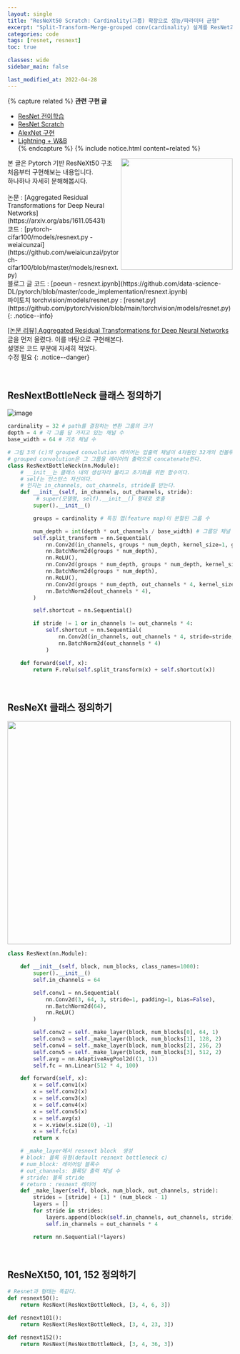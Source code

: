 ```yaml
---
layout: single
title: "ResNeXt50 Scratch: Cardinality(그룹) 확장으로 성능/파라미터 균형"
excerpt: "Split-Transform-Merge·grouped conv(cardinality) 설계를 ResNet과 비교 구현하며 파라미터 증가 없이 표현력 높이는 원리 분석"
categories: code
tags: [resnet, resnext]
toc: true

classes: wide
sidebar_main: false

last_modified_at: 2022-04-28
---
```


{% capture related %}
**관련 구현 글**  
- [ResNet 전이학습](/code/ResNet50_pytorch/)  
- [ResNet Scratch](/code/ResNet_scratch_pytorch/)  
- [AlexNet 구현](/code/alexnet_pytorch/)  
- [Lightning + W&B](/code/pytorch_lightning_mnist/)  
{% endcapture %}
{% include notice.html content=related %}

<img align='right' width='250' src='https://user-images.githubusercontent.com/78655692/165755215-c33df78b-b30d-4f9b-926a-bef008ff5b93.png'>
본 글은 Pytorch 기반 ResNeXt50 구조 처음부터 구현해보는 내용입니다.<br>하나하나 자세히 분해해봅시다.  <br><br>논문 : [Aggregated Residual Transformations for Deep Neural Networks](https://arxiv.org/abs/1611.05431) <br> 코드 : [pytorch-cifar100/models/resnext.py - weiaicunzai](https://github.com/weiaicunzai/pytorch-cifar100/blob/master/models/resnext.py) <br> 블로그 글 코드 : [poeun - resnext.ipynb](https://github.com/data-science-DL/pytorch/blob/master/code_implementation/resnext.ipynb) <br> 파이토치 torchvision/models/resnet.py : [resnet.py](https://github.com/pytorch/vision/blob/main/torchvision/models/resnet.py)
{: .notice--info}

[[논문 리뷰] Aggregated Residual Transformations for Deep Neural Networks](https://ingu627.github.io/paper/ResNext/) 글을 먼저 올렸다. 이를 바탕으로 구현해본다. <br>
설명은 코드 부분에 자세히 적었다. <br> 수정 필요
{: .notice--danger}

<br>


## ResNextBottleNeck 클래스 정의하기

![image](https://user-images.githubusercontent.com/78655692/165717848-71632b0f-ac53-4b6a-9117-309a63cb0e3b.png)

```python
cardinality = 32 # path를 결정하는 변환 그룹의 크기
depth = 4 # 각 그룹 당 가지고 있는 채널 수
base_width = 64 # 기초 채널 수

# 그림 3의 (c)의 grouped convolution 레이어는 입출력 채널이 4차원인 32개의 컨볼루션 그룹(=cardinality)을 형성한다.
# grouped convolution은 그 그룹을 레이어의 출력으로 concatenate한다.
class ResNextBottleNeck(nn.Module):
    # __init__는 클래스 내의 생성자라 불리고 초기화를 위한 함수이다.
    # self는 인스턴스 자신이다.
    # 인자는 in_channels, out_channels, stride를 받는다.
    def __init__(self, in_channels, out_channels, stride):
         # super(모델명, self).__init__() 형태로 호출
        super().__init__()

        groups = cardinality # 특징 맵(feature map)이 분할된 그룹 수

        num_depth = int(depth * out_channels / base_width) # 그룹당 채널 수(depth per group)
        self.split_transform = nn.Sequential(
            nn.Conv2d(in_channels, groups * num_depth, kernel_size=1, groups=groups, bias=False),
            nn.BatchNorm2d(groups * num_depth),
            nn.ReLU(),
            nn.Conv2d(groups * num_depth, groups * num_depth, kernel_size=3, stride=stride, groups=groups, padding=1, bias=False),
            nn.BatchNorm2d(groups * num_depth),
            nn.ReLU(),
            nn.Conv2d(groups * num_depth, out_channels * 4, kernel_size=1, bias=False),
            nn.BatchNorm2d(out_channels * 4),
        )

        self.shortcut = nn.Sequential()

        if stride != 1 or in_channels != out_channels * 4:
            self.shortcut = nn.Sequential(
                nn.Conv2d(in_channels, out_channels * 4, stride=stride, kernel_size=1, bias=False),
                nn.BatchNorm2d(out_channels * 4)
            )

    def forward(self, x):
        return F.relu(self.split_transform(x) + self.shortcut(x))
```

<br>

## ResNeXt 클래스 정의하기

<img src='https://user-images.githubusercontent.com/78655692/165744729-90f91c27-8f8a-45f1-b173-1660aa51e843.png' width=500>

```python
class ResNext(nn.Module):

    def __init__(self, block, num_blocks, class_names=1000):
        super().__init__()
        self.in_channels = 64

        self.conv1 = nn.Sequential(
            nn.Conv2d(3, 64, 3, stride=1, padding=1, bias=False),
            nn.BatchNorm2d(64),
            nn.ReLU()
        )

        self.conv2 = self._make_layer(block, num_blocks[0], 64, 1)
        self.conv3 = self._make_layer(block, num_blocks[1], 128, 2)
        self.conv4 = self._make_layer(block, num_blocks[2], 256, 2)
        self.conv5 = self._make_layer(block, num_blocks[3], 512, 2)
        self.avg = nn.AdaptiveAvgPool2d((1, 1))
        self.fc = nn.Linear(512 * 4, 100)

    def forward(self, x):
        x = self.conv1(x)
        x = self.conv2(x)
        x = self.conv3(x)
        x = self.conv4(x)
        x = self.conv5(x)
        x = self.avg(x)
        x = x.view(x.size(0), -1)
        x = self.fc(x)
        return x

    # _make_layer에서 resnext block  생성
    # block: 블록 유형(default resnext bottleneck c)
    # num_block: 레이어당 블록수
    # out_channels: 블록당 출력 채널 수
    # stride: 블록 stride
    # return : resnext 레이어
    def _make_layer(self, block, num_block, out_channels, stride):
        strides = [stride] + [1] * (num_block - 1)
        layers = []
        for stride in strides:
            layers.append(block(self.in_channels, out_channels, stride))
            self.in_channels = out_channels * 4

        return nn.Sequential(*layers)
```

<br>

## ResNeXt50, 101, 152 정의하기

```python
# Resnet과 형태는 똑같다.
def resnext50():
    return ResNext(ResNextBottleNeck, [3, 4, 6, 3])

def resnext101():
    return ResNext(ResNextBottleNeck, [3, 4, 23, 3])

def resnext152():
    return ResNext(ResNextBottleNeck, [3, 4, 36, 3])
```



<br>
